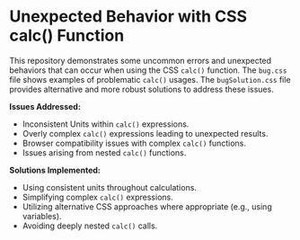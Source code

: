 # Unexpected Behavior with CSS calc() Function

This repository demonstrates some uncommon errors and unexpected behaviors that can occur when using the CSS `calc()` function.  The `bug.css` file shows examples of problematic `calc()` usages. The `bugSolution.css` file provides alternative and more robust solutions to address these issues.

**Issues Addressed:**

* Inconsistent Units within `calc()` expressions.
* Overly complex `calc()` expressions leading to unexpected results.
* Browser compatibility issues with complex `calc()` functions.
* Issues arising from nested `calc()` functions.

**Solutions Implemented:**

* Using consistent units throughout calculations.
* Simplifying complex `calc()` expressions.
* Utilizing alternative CSS approaches where appropriate (e.g., using variables).
* Avoiding deeply nested `calc()` calls.